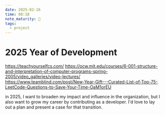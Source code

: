 ```yaml
---
date: 2025-02-16
time: 08:18
note_maturity: 🌱
tags:
  - project
---
```


# 2025 Year of Development

https://teachyourselfcs.com/
https://ocw.mit.edu/courses/6-001-structure-and-interpretation-of-computer-programs-spring-2005/video_galleries/video-lectures/
https://www.teamblind.com/post/New-Year-Gift---Curated-List-of-Top-75-LeetCode-Questions-to-Save-Your-Time-OaM1orEU

in 2025, I want to broaden my impact and influence in the organization, but I also want to grow my career by contributing as a developer. 
I'd love to lay out a plan and present a case for that transition. 

